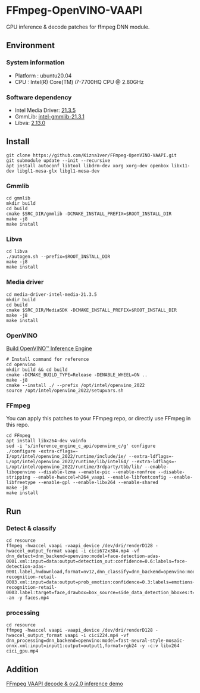 # FFmpeg-OpenVINO-VAAPI
GPU inference & decode patches for ffmpeg DNN module.

## Environment
### System information
- Platform : ubuntu20.04
- CPU : Intel(R) Core(TM) i7-7700HQ CPU @ 2.80GHz
### Software dependency
- Intel Media Driver: [21.3.5](https://github.com/intel/media-driver/releases/tag/intel-media-21.3.5)
- GmmLib: [intel-gmmlib-21.3.1](https://github.com/intel/gmmlib/releases/tag/intel-gmmlib-21.3.1)
- Libva: [2.13.0](https://github.com/intel/libva/releases/tag/2.13.0)

## Install
```
git clone https://github.com/Kizna1ver/FFmpeg-OpenVINO-VAAPI.git
git submodule update --init --recursive 
apt install autoconf libtool libdrm-dev xorg xorg-dev openbox libx11-dev libgl1-mesa-glx libgl1-mesa-dev
```
### Gmmlib
```
cd gmmlib
mkdir build
cd build
cmake $SRC_DIR/gmmlib -DCMAKE_INSTALL_PREFIX=$ROOT_INSTALL_DIR
make -j8
make install
```
### Libva
```
cd libva
./autogen.sh --prefix=$ROOT_INSTALL_DIR
make -j8
make install
```
### Media driver
```
cd media-driver-intel-media-21.3.5
mkdir build
cd build
cmake $SRC_DIR/MediaSDK -DCMAKE_INSTALL_PREFIX=$ROOT_INSTALL_DIR
make -j8
make install
```
### OpenVINO
[Build OpenVINO™ Inference Engine](https://github.com/openvinotoolkit/openvino/wiki/BuildingCode#build-openvino-inference-engine)
```
# Install command for reference
cd openvino
mkdir build && cd build
cmake -DCMAKE_BUILD_TYPE=Release -DENABLE_WHEEL=ON ..
make -j8
cmake --install ./ --prefix /opt/intel/openvino_2022
source /opt/intel/openvino_2022/setupvars.sh
```
### FFmpeg
You can apply this patches to your FFmpeg repo, or directly use FFmpeg in this repo. 
```
cd FFmpeg
apt install libx264-dev vainfo
sed -i 's/inference_engine_c_api/openvino_c/g' configure
./configure -extra-cflags=-I/opt/intel/openvino_2022/runtime/include/ie/ --extra-ldflags=-L/opt/intel/openvino_2022/runtime/lib/intel64/ --extra-ldflags=-L/opt/intel/openvino_2022/runtime/3rdparty/tbb/lib/ --enable-libopenvino --disable-lzma --enable-pic --enable-nonfree --disable-stripping --enable-hwaccel=h264_vaapi --enable-libfontconfig --enable-libfreetype --enable-gpl --enable-libx264 --enable-shared
make -j8
make install
```

## Run

### Detect & classify
```
cd resource
ffmpeg -hwaccel vaapi -vaapi_device /dev/dri/renderD128 -hwaccel_output_format vaapi -i cici672x384.mp4 -vf dnn_detect=dnn_backend=openvino:model=face-detection-adas-0001.xml:input=data:output=detection_out:confidence=0.6:labels=face-detection-adas-0001.label,hwdownload,format=nv12,dnn_classify=dnn_backend=openvino:model=emotions-recognition-retail-0003.xml:input=data:output=prob_emotion:confidence=0.3:labels=emotions-recognition-retail-0003.label:target=face,drawbox=box_source=side_data_detection_bboxes:t=5:color=red,drawtext=text_source=side_data_detection_bboxes:fontcolor=red:fontsize=30 -an -y faces.mp4
```
### processing
```
cd resource
ffmpeg -hwaccel vaapi -vaapi_device /dev/dri/renderD128 -hwaccel_output_format vaapi -i cici224.mp4 -vf dnn_processing=dnn_backend=openvino:model=fast-neural-style-mosaic-onnx.xml:input=input1:output=output1,format=rgb24 -y -c:v libx264 cici_gpu.mp4
```

## Addition
[FFmpeg VAAPI decode & ov2.0 inference demo](https://github.com/Kizna1ver/OpenVINO-RemoteBlob-Sample)